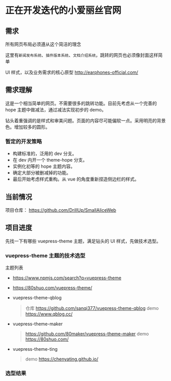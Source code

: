 # 正在开发迭代的小爱丽丝官网

## 需求

所有网页布局必须遵从这个简洁的理念

这里有`新闻发布系统`、`插件版本系统`、`文档介绍系统`，跳转的网页也必须像封面这样简单

UI 样式，以及业务需求的核心原型
http://earphones-official.com/

## 需求理解

这是一个相当简单的网页。不需要很多的跳转功能。目前先考虑从一个完善的 hope 主题中做减法，通过减法实现初步的 demo。

钻头着重强调的是样式和审美问题。页面的内容尽可能偏软一点。采用明亮的背景色。增加较多的圆形。

### 暂定的开发策略

- 构建标准的，泛用的 dev 分支。
- 在 dev 内开一个 theme-hope 分支。
- 实例化初等的 hope 主题内容。
- 确定大部分被删减掉的功能。
- 最后开始考虑样式重构。从 vue 的角度重新捏造侧边栏的样式。

## 当前情况

项目仓库：
https://github.com/DrillUp/SmallAliceWeb

## 项目进度

先找一下有哪些 vuepress-theme 主题，满足钻头的 UI 样式，先做技术选型。

### vuepress-theme 主题的技术选型

主题列表

- https://www.npmjs.com/search?q=vuepress-theme
- https://80shuo.com/vuepress-theme/

- vuepress-theme-qblog

  > 仓库 https://github.com/sanqi377/vuepress-theme-qblog
  > demo https://www.qblog.cc/

- vuepress-theme-maker

  > https://github.com/80maker/vuepress-theme-maker
  > demo https://80shuo.com/

- vuepress-theme-ting
  > demo https://chenyating.github.io/

### 选型结果
